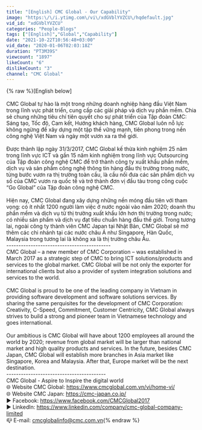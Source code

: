 ```yaml
---
title: "[English] CMC Global - Our Capability"
image: "https:\/\/i.ytimg.com\/vi\/xdGVblYVZCU\/hqdefault.jpg"
vid_id: "xdGVblYVZCU"
categories: "People-Blogs"
tags: ["[English]","Global","Capability"]
date: "2021-10-22T10:56:48+03:00"
vid_date: "2020-01-06T02:03:18Z"
duration: "PT3M39S"
viewcount: "1897"
likeCount: "6"
dislikeCount: "3"
channel: "CMC Global"
---
```

{% raw %}[English below]<br /><br />CMC Global tự hào là một trong những doanh nghiệp hàng đầu Việt Nam trong lĩnh vực phát triển, cung cấp các giải pháp và dịch vụ phần mềm. Chia sẻ chung những tiêu chí tiên quyết cho sự phát triển của Tập đoàn CMC: Sáng tạo, Tốc độ, Cam kết, Hướng khách hàng, CMC Global luôn nỗ lực không ngừng để xây dựng một tập thể vững mạnh, tiên phong trong nền công nghệ Việt Nam và ngày một vươn xa ra thế giới.  <br /><br />Được thành lập ngày 31/3/2017, CMC Global kế thừa kinh nghiệm 25 năm trong lĩnh vực ICT và gần 15 năm kinh nghiệm trong lĩnh vực Outsourcing của Tập đoàn công nghệ CMC để trở thành công ty xuất khẩu phần mềm, dịch vụ và sản phẩm công nghệ thông tin hàng đầu thị trường trong nước, từng bước vươn ra thị trường toàn cầu, là cầu nối đưa các sản phẩm dịch vụ số của CMC vươn ra quốc tế và trở thành đơn vị đầu tàu trong công cuộc “Go Global” của Tập đoàn công nghệ CMC.   <br /><br />Hiện nay, CMC Global đang xây dựng những nền móng đầu tiên với tham vọng: có ít nhất 1200 người làm việc ở nước ngoài vào năm 2020; doanh thu phần mềm và dịch vụ từ thị trường xuất khẩu lớn hơn thị trường trong nước; có nhiều sản phẩm và dịch vụ đạt tiêu chuẩn hàng đầu thế giới. Trong tương lai, ngoài công ty thành viên CMC Japan tại Nhật Bản, CMC Global sẽ mở thêm các chi nhánh tại các nước châu Á như Singapore, Hàn Quốc, Malaysia trong tương lai là không xa là thị trường châu Âu.<br />-------------------------------------------<br />CMC Global – a new member of CMC Corporation – was established in March 2017 as a strategic step of CMC to bring ICT solutions/products and services to the global market. CMC Global will be not only the exporter for international clients but also a provider of system integration solutions and services to the world.  <br /><br />CMC Global is proud to be one of the leading company in Vietnam in providing software development and software solutions services. By sharing the same perquisites for the development of CMC Corporation: Creativity, C-Speed, Commitment, Customer Centricity, CMC Global always strives to build a strong and pioneer team in Vietnamese technology and goes international.<br /><br />Our ambitious is CMC Global will have about 1200 employees all around the world by 2020; revenue from global market will be larger than national market and high quality products and services. In the future, besides CMC Japan, CMC Global will establish more branches in Asia market like Singapore, Korea and Malaysia. After that, Europe market will be the next destination.<br />-----------------------------------------<br />CMC Global - Aspire to Inspire the digital world<br />🌐 Website CMC Global: <a rel="nofollow" target="blank" href="https://www.cmcglobal.com.vn/vi/home-vi/">https://www.cmcglobal.com.vn/vi/home-vi/</a><br />🌐 Website CMC Japan: <a rel="nofollow" target="blank" href="https://cmc-japan.co.jp/">https://cmc-japan.co.jp/</a><br />▶️ Facebook: <a rel="nofollow" target="blank" href="https://www.facebook.com/CMCGlobal2017">https://www.facebook.com/CMCGlobal2017</a><br />▶️ LinkedIn: <a rel="nofollow" target="blank" href="https://www.linkedin.com/company/cmc-global-company-limited">https://www.linkedin.com/company/cmc-global-company-limited</a><br />📪 E-mail: cmcglobalinfo@cmc.com.vn{% endraw %}
